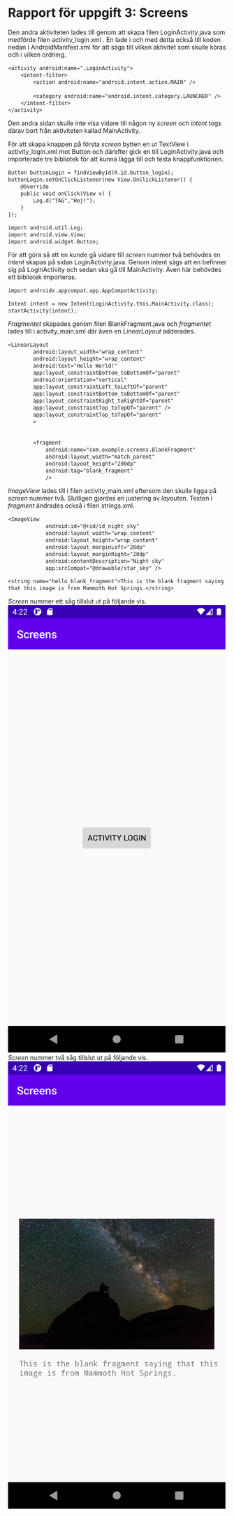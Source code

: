 
# Rapport för uppgift 3: Screens

Den andra aktiviteten lades till genom att skapa filen LoginActivity.java som medförde filen activity_login.xml . En lade i och med detta också till koden nedan i AndroidManifest.xml för att säga till vilken aktivitet som skulle köras och i vilken ordning.
```
<activity android:name=".LoginActivity">
    <intent-filter>
        <action android:name="android.intent.action.MAIN" />

        <category android:name="android.intent.category.LAUNCHER" />
    </intent-filter>
</activity>
```
Den andra sidan skulle inte visa vidare till någon ny _screen_ och _intent_ togs därav bort från aktiviteten kallad MainActivity.


För att skapa knappen på första _screen_ bytten en ut TextView i activity_login.xml mot Button och därefter gick en till LoginActivity.java och importerade tre bibliotek för att kunna lägga till och testa knappfunktionen.
```
Button buttonLogin = findViewById(R.id.button_login);
buttonLogin.setOnClickListener(new View.OnClickListener() {
    @Override
    public void onClick(View v) {
        Log.d("TAG","Hej!");
    }
});
```
```
import android.util.Log;
import android.view.View;
import android.widget.Button;
```


För att göra så att en kunde gå vidare till _screen_ nummer två behövdes en _intent_ skapas på sidan LoginActivity.java. Genom intent sägs att en befinner sig på LoginActivity och sedan ska gå till MainActivity. Även här behövdes ett bibliotek importeras.
```
import androidx.appcompat.app.AppCompatActivity;
```
```
Intent intent = new Intent(LoginActivity.this,MainActivity.class);
startActivity(intent);
```


_Fragmentet_ skapades genom filen BlankFragment.java och _fragmentet_ lades till i activity_main.xml där även en _LinearLayout_ adderades.
```
<LinearLayout
        android:layout_width="wrap_content"
        android:layout_height="wrap_content"
        android:text="Hello World!"
        app:layout_constraintBottom_toBottomOf="parent"
        android:orientation="vertical"
        app:layout_constraintLeft_toLeftOf="parent"
        app:layout_constraintBottom_toBottomOf="parent"
        app:layout_constraintRight_toRightOf="parent"
        app:layout_constraintTop_toTopOf="parent" />
        app:layout_constraintTop_toTopOf="parent"
        >


        <fragment
            android:name="com.example.screens.BlankFragment"
            android:layout_width="match_parent"
            android:layout_height="200dp"
            android:tag="blank_fragment"
            />
```


_ImageView_ lades till i filen activity_main.xml eftersom den skulle ligga på _screen_ nummer två. Slutligen gjordes en justering av _layouten_. Texten i _fragment_ ändrades också i filen strings.xml.
```
<ImageView
            android:id="@+id/id_night_sky"
            android:layout_width="wrap_content"
            android:layout_height="wrap_content"
            android:layout_marginLeft="20dp"
            android:layout_marginRight="20dp"
            android:contentDescription="Night sky"
            app:srcCompat="@drawable/star_sky" />
```
```
<string name="hello_blank_fragment">This is the blank fragment saying that this image is from Mammoth Hot Springs.</string>
```


_Screen_ nummer ett såg tillslut ut på följande vis.
![](assignment4-screen1.png)
_Screen_ nummer två såg tillslut ut på följande vis.
![](assignment4-screen2.png)